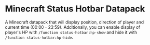 # Minecraft Status Hotbar Datapack
A Minecraft datapack that will display position, direction of player and current time (00:00 - 23:59).
Additionally, you can enable display of player's HP with `/function status-hotbar:hp-show` and hide it with `/function status-hotbar:hp-hide`.
